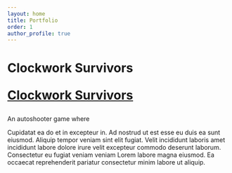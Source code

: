 ```yaml
---
layout: home
title: Portfolio
order: 1
author_profile: true
---
```



<h1> Clockwork Survivors

[Clockwork Survivors](https://store.steampowered.com/app/2062390/Clockwork_Survivors)</h1>

An autoshooter game where

Cupidatat ea do et in excepteur in. Ad nostrud ut est esse eu duis ea sunt eiusmod. Aliquip tempor veniam sint elit fugiat. Velit incididunt laboris amet incididunt labore dolore irure velit excepteur commodo deserunt laborum. Consectetur eu fugiat veniam veniam Lorem labore magna eiusmod. Ea occaecat reprehenderit pariatur consectetur minim labore ut aliquip.
